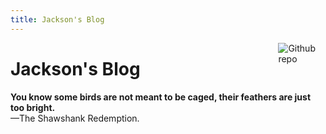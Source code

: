 ```yaml
---
title: Jackson's Blog
---
```


[<img src="https://simpleicons.org/icons/github.svg" style="max-width:15%;min-width:40px;float:right;" alt="Github repo" />](https://github.com/jaxwang28)
# Jackson's Blog

**You know some birds are not meant to be caged, their feathers are just too bright.**<br>
                                                            —The Shawshank Redemption.

